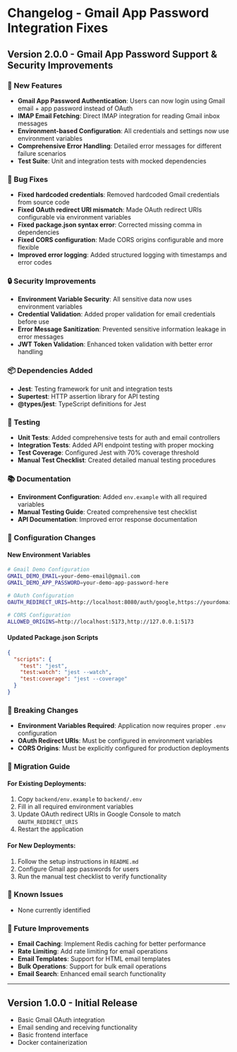 # Changelog - Gmail App Password Integration Fixes

## Version 2.0.0 - Gmail App Password Support & Security Improvements

### 🚀 New Features
- **Gmail App Password Authentication**: Users can now login using Gmail email + app password instead of OAuth
- **IMAP Email Fetching**: Direct IMAP integration for reading Gmail inbox messages
- **Environment-based Configuration**: All credentials and settings now use environment variables
- **Comprehensive Error Handling**: Detailed error messages for different failure scenarios
- **Test Suite**: Unit and integration tests with mocked dependencies

### 🔧 Bug Fixes
- **Fixed hardcoded credentials**: Removed hardcoded Gmail credentials from source code
- **Fixed OAuth redirect URI mismatch**: Made OAuth redirect URIs configurable via environment variables
- **Fixed package.json syntax error**: Corrected missing comma in dependencies
- **Fixed CORS configuration**: Made CORS origins configurable and more flexible
- **Improved error logging**: Added structured logging with timestamps and error codes

### 🔒 Security Improvements
- **Environment Variable Security**: All sensitive data now uses environment variables
- **Credential Validation**: Added proper validation for email credentials before use
- **Error Message Sanitization**: Prevented sensitive information leakage in error messages
- **JWT Token Validation**: Enhanced token validation with better error handling

### 📦 Dependencies Added
- **Jest**: Testing framework for unit and integration tests
- **Supertest**: HTTP assertion library for API testing
- **@types/jest**: TypeScript definitions for Jest

### 🧪 Testing
- **Unit Tests**: Added comprehensive tests for auth and email controllers
- **Integration Tests**: Added API endpoint testing with proper mocking
- **Test Coverage**: Configured Jest with 70% coverage threshold
- **Manual Test Checklist**: Created detailed manual testing procedures

### 📚 Documentation
- **Environment Configuration**: Added `env.example` with all required variables
- **Manual Testing Guide**: Created comprehensive test checklist
- **API Documentation**: Improved error response documentation

### 🔄 Configuration Changes

#### New Environment Variables
```bash
# Gmail Demo Configuration
GMAIL_DEMO_EMAIL=your-demo-email@gmail.com
GMAIL_DEMO_APP_PASSWORD=your-demo-app-password-here

# OAuth Configuration
OAUTH_REDIRECT_URIS=http://localhost:8080/auth/google,https://yourdomain.com/auth/google

# CORS Configuration
ALLOWED_ORIGINS=http://localhost:5173,http://127.0.0.1:5173
```

#### Updated Package.json Scripts
```json
{
  "scripts": {
    "test": "jest",
    "test:watch": "jest --watch",
    "test:coverage": "jest --coverage"
  }
}
```

### 🚨 Breaking Changes
- **Environment Variables Required**: Application now requires proper `.env` configuration
- **OAuth Redirect URIs**: Must be configured in environment variables
- **CORS Origins**: Must be explicitly configured for production deployments

### 🔧 Migration Guide

#### For Existing Deployments:
1. Copy `backend/env.example` to `backend/.env`
2. Fill in all required environment variables
3. Update OAuth redirect URIs in Google Console to match `OAUTH_REDIRECT_URIS`
4. Restart the application

#### For New Deployments:
1. Follow the setup instructions in `README.md`
2. Configure Gmail app passwords for users
3. Run the manual test checklist to verify functionality

### 🐛 Known Issues
- None currently identified

### 🔮 Future Improvements
- **Email Caching**: Implement Redis caching for better performance
- **Rate Limiting**: Add rate limiting for email operations
- **Email Templates**: Support for HTML email templates
- **Bulk Operations**: Support for bulk email operations
- **Email Search**: Enhanced email search functionality

---

## Version 1.0.0 - Initial Release
- Basic Gmail OAuth integration
- Email sending and receiving functionality
- Basic frontend interface
- Docker containerization
